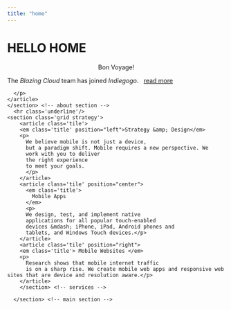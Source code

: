 ```yaml
---
title: "home"
---
```

<h1>HELLO HOME</h1>
<div class='brand-solid-texture'>
</div>
<div class='brand-cloud-logo'>
</div>
<div class='branding'>
  <center class='pitch title'> 
    Bon Voyage! 
  </center>  
  <div class='mobiles'>
  </div>
</div>
<div class='content'>
  <section class='main grid'>
    <section class='about'>
    <article class='tile first'>
      <p>
        The <em class='title'>Blazing Cloud</em> 
        team has joined <em class='title'>Indiegogo</em>.&nbsp;&nbsp;&nbsp;<a style="font-size:1em" href="http://blog.blazingcloud.net/2013/10/15/blazing-cloud-team-joins-indiegogo/">read more</a>
      </p>
    </article>
    <article class='tile last'>
      <p>
      
      </p>
    </article>
    </section> <!-- about section -->
      <hr class='underline'/>
    <section class='grid strategy'>
        <article class='tile'>
        <em class='title' position="left">Strategy &amp; Design</em>
        <p>
          We believe mobile is not just a device, 
          but a paradigm shift. Mobile requires a new perspective. We
          work with you to deliver
          the right experience
          to meet your goals.
          </p>
        </article>
        <article class='tile' position="center">
          <em class='title'>
            Mobile Apps
          </em>
          <p>
          We design, test, and implement native
          applications for all popular touch-enabled
          devices &mdash; iPhone, iPad, Android phones and
          tablets, and Windows Touch devices.</p>
        </article>
        <article class='tile' position="right">
        <em class='title'> Mobile Websites </em>
        <p>
          Research shows that mobile internet traffic
          is on a sharp rise. We create mobile web apps and responsive web sites that are device and resolution aware.</p>
        </article>
        </section> <!-- services -->
      
      </section> <!-- main section -->
</div>
      <div class='clear'></div>
